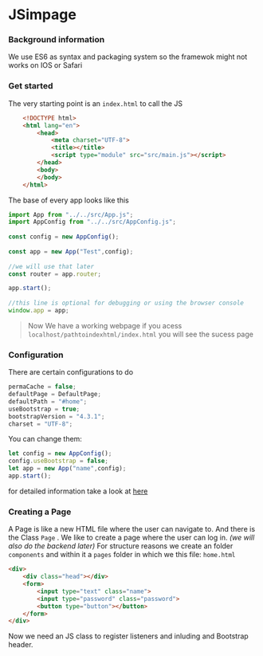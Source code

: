 # JSimpage
### Background information
We use ES6 as syntax and packaging system so the framewok might not works on IOS or Safari
### Get started
The very starting point is an `index.html` to call the JS
````html
    <!DOCTYPE html>  
    <html lang="en">  
	    <head>  
		    <meta charset="UTF-8">  
		    <title></title>  
		    <script type="module" src="src/main.js"></script>  
	    </head>  
	    <body>  
	    </body>  
    </html>
````
The base of every app looks like this
````javascript
import App from "../../src/App.js";  
import AppConfig from "../../src/AppConfig.js";
  
const config = new AppConfig(); 
  
const app = new App("Test",config); 
 
//we will use that later  
const router = app.router;  

app.start();  
  
//this line is optional for debugging or using the browser console  
window.app = app;
````

> Now We have a working webpage if you acess `localhost/pathtoindexhtml/index.html` you will see the sucess page
### Configuration
There are certain configurations to do
````js
permaCache = false;  
defaultPage = DefaultPage;  
defaultPath = "#home";  
useBootstrap = true;  
bootstrapVersion = "4.3.1";  
charset = "UTF-8";
````
You can change them:
````js
let config = new AppConfig();
config.useBootstrap = false;
let app = new App("name",config);
app.start();
````
for detailed information take a look at [here](Configuration.md)

### Creating a Page
A Page is like a new HTML file where the user can navigate to. And there is the Class `Page` . We like to create a page where the user can log in. *(we will also do the backend later)*
For structure reasons we create an folder `components` and within it a `pages` folder in which we this file: `home.html`
````html
<div>  
	<div class="head"></div>  
	<form>  
		<input type="text" class="name">  
		<input type="password" class="password">  
		<button type="button"></button>  
	</form>  
</div>
````
Now we need an JS class to register listeners and inluding and Bootstrap header.


<!--stackedit_data:
eyJoaXN0b3J5IjpbOTI2NjQ1ODE0LDE1Njg0Nzk0MTYsLTE4Mz
IxNjU1OTQsMjM3NDcyMDQzXX0=
-->